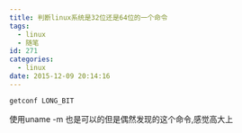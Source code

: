 ```yaml
---
title: 判断linux系统是32位还是64位的一个命令
tags:
  - linux
  - 随笔
id: 271
categories:
  - linux
date: 2015-12-09 20:14:16
---
```


 ``` bash
getconf LONG_BIT 
```
使用uname -m 也是可以的但是偶然发现的这个命令,感觉高大上